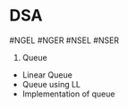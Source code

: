 # DSA
#NGEL
#NGER
#NSEL
#NSER

1. Queue
 - Linear Queue
 - Queue using LL
 - Implementation of queue
